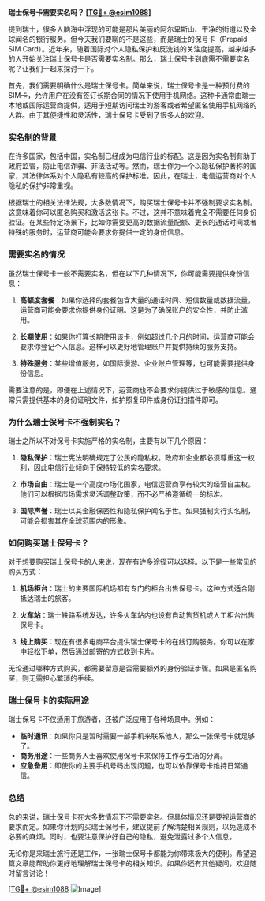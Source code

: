 **瑞士保号卡需要实名吗？ [[TG💪+ @esim1088](https://t.me/s/esim1088)]**

提到瑞士，很多人脑海中浮现的可能是那片美丽的阿尔卑斯山、干净的街道以及全球闻名的银行服务。但今天我们要聊的不是这些，而是瑞士的保号卡（Prepaid SIM Card）。近年来，随着国际对个人隐私保护和反洗钱的关注度提高，越来越多的人开始关注瑞士保号卡是否需要实名制。那么，瑞士保号卡到底需不需要实名呢？让我们一起来探讨一下。

首先，我们需要明确什么是瑞士保号卡。简单来说，瑞士保号卡是一种预付费的SIM卡，允许用户在没有签订长期合同的情况下使用手机网络。这种卡通常由瑞士本地或国际运营商提供，适用于短期访问瑞士的游客或者希望匿名使用手机网络的人群。由于其便捷性和灵活性，瑞士保号卡受到了很多人的欢迎。

### 实名制的背景

在许多国家，包括中国，实名制已经成为电信行业的标配。这是因为实名制有助于政府监管，防止电信诈骗、非法活动等。然而，瑞士作为一个以隐私保护著称的国家，其法律体系对个人隐私有较高的保护标准。因此，在瑞士，电信运营商对个人隐私的保护非常重视。

根据瑞士的相关法律法规，大多数情况下，购买瑞士保号卡并不强制要求实名制。这意味着你可以匿名购买和激活这张卡。不过，这并不意味着完全不需要任何身份验证。在某些特定场景下，比如你需要更高的数据流量配额、更长的通话时间或者特殊的服务时，运营商可能会要求你提供一定的身份信息。

### 需要实名的情况

虽然瑞士保号卡一般不需要实名，但在以下几种情况下，你可能需要提供身份信息：

1. **高额度套餐**：如果你选择的套餐包含大量的通话时间、短信数量或数据流量，运营商可能会要求你提供身份证明。这是为了确保账户的安全性，并防止滥用。

2. **长期使用**：如果你打算长期使用该卡，例如超过几个月的时间，运营商可能会要求你登记个人信息。这样可以更好地管理账户并提供持续的服务支持。

3. **特殊服务**：某些增值服务，如国际漫游、企业账户管理等，也可能需要提供身份信息。

需要注意的是，即便在上述情况下，运营商也不会要求你提供过于敏感的信息。通常只需提供基本的身份证明文件，如护照复印件或身份证扫描件即可。

### 为什么瑞士保号卡不强制实名？

瑞士之所以不对保号卡实施严格的实名制，主要有以下几个原因：

1. **隐私保护**：瑞士宪法明确规定了公民的隐私权。政府和企业都必须尊重这一权利，因此电信行业倾向于保持较低的实名要求。

2. **市场自由**：瑞士是一个高度市场化国家，电信运营商享有较大的经营自主权。他们可以根据市场需求灵活调整政策，而不必严格遵循统一的标准。

3. **国际声誉**：瑞士以其金融保密性和隐私保护闻名于世。如果强制实行实名制，可能会损害其在全球范围内的形象。

### 如何购买瑞士保号卡？

对于想要购买瑞士保号卡的人来说，现在有许多途径可以选择。以下是一些常见的购买方式：

1. **机场柜台**：瑞士的主要国际机场都有专门的柜台出售保号卡。这种方式适合刚抵达瑞士的旅客。

2. **火车站**：瑞士铁路系统发达，许多火车站内也设有自动售货机或人工柜台出售保号卡。

3. **线上购买**：现在有很多电商平台提供瑞士保号卡的在线订购服务。你可以在家中轻松下单，然后通过邮寄的方式收到卡片。

无论通过哪种方式购买，都需要留意是否需要额外的身份验证步骤。如果是匿名购买，则无需担心繁琐的手续。

### 瑞士保号卡的实际用途

瑞士保号卡不仅适用于旅游者，还被广泛应用于各种场景中。例如：

- **临时通讯**：如果你只是暂时需要一部手机来联系他人，那么一张保号卡就足够了。
- **商务用途**：一些商务人士喜欢使用保号卡来保持工作与生活的分离。
- **应急备用**：即使你的主要手机号码出现问题，也可以依靠保号卡维持日常通信。

### 总结

总的来说，瑞士保号卡在大多数情况下不需要实名。但具体情况还是要视运营商的要求而定。如果你计划购买瑞士保号卡，建议提前了解清楚相关规则，以免造成不必要的麻烦。同时，也要注意保护好自己的隐私，避免泄露过多个人信息。

无论你是来瑞士旅行还是工作，一张瑞士保号卡都能为你带来极大的便利。希望这篇文章能帮助你更好地理解瑞士保号卡的相关知识。如果你还有其他疑问，欢迎随时留言讨论！

[[TG💪+ @esim1088](https://t.me/s/esim1088) ![Image](https://i.postimg.cc/4NQfJmqS/Snipaste-2025-05-13-00-14-12.png)]